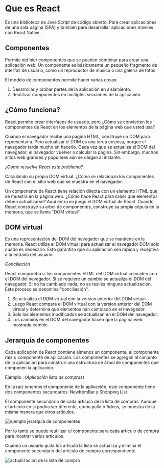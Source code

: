 # Que es React
Es una biblioteca de Java Script de código abierto. Para crear aplicaciones de una sola página (SPA) y también para desarrollar aplicaciones móviles con React Native.

## Componentes

Permite definier componentes que se pueden combinar para crear una aplicación web. Un componente es básicamente un pequeño fragmento de interfaz de usuario, como un reproductor de música o una galería de fotos.

El modelo de componentes permite hacer varias cosas:

1. Desarrollar y probar partes de la aplicación en aislamiento.
1. Reutilizar componentes en múltiples secciones de la aplicación.

## ¿Cómo funciona?

React permite crear interfaces de usuario, pero ¿Cómo se convierten los componentes de React en los elementos de la página web que usted usa?

Cuando el navegador recibe una página HTML, construye un DOM para representarla. Pero actualizar el DOM es una tarea costosa, porque el navegador tarda mucho en hacerlo. Cada vez que se actualiza el DOM del navegador, el navegador vuelver a calcular la página. Sin embargo, muchos sitios web grandes y populares aún se cargan al instante.

*¿Como resuelve React este problema?*

Calculando su propio DOM virtual. ¿Cómo se relacionan los componentes de React con el sitio web que se muestra en el navegador.

Un componente de React tiene relación directa con un elemento HTML que se muestra en la página web. ¿Cómo hace React para saber que elementos deben actualizarse?  Aquí entra en juego el DOM virtual de React. Cuando React construye su arbol de componentes,  construye su propia cúpula en la memoria, que se llama "DOM virtual".

## DOM virtual

Es una representación del DOM del navegador que se mantiene en la memoria. React utiliza el DOM virtual para actualizar el navegador DOM solo cuado es necesario. Esto garantiza que su aplicación sea rápida y receptiva a la entrada del usuario. 

*Conciliación*

React comprueba si los componentes HTML  del DOM virtual coinciden con el DOM del navegador. Si se requiere un cambio se actualiza el DOM del navegador. Si no ha cambiado nada, no se realiza ninguna actualización. Este proceso se denomina "conciliación".

1. Se actualiza el DOM virtual con la version anterior del DOM virtual.
1. Luego React compara el DOM virtual con la version anterior del DOM virtual y determina que elementos han cambiado en el navegador.
1. Solo los elementos modificados se actualizan en el DOM del navegador.
1. Los cambios en el DOM del navegador hacen que la página web mostrada cambie.

## Jerarquía de componentes

Cada aplicación de React contiene almenos un componente, el componente raíz o componente de aplicación. Los componentes se agregan al conjunto de la aplicación para construir una estructura de árbol de componentes que componen la aplicación. 

Ejemplo :  (*Aplicación lista de compras*)

En la raíz tenemos el componente de la aplicación, este componente tiene dos componentes secundarios: NewItemBar y Shopping List

El componente secundario de cada árticulo de la lista de compras. Aunque el artículo en sí podría ser diferente, como pollo o fideos, se muestra de la misma manera que otros artículos.

![ejemplo jerarquía de componentes](/assets/Captura%20desde%202024-05-26%2009-31-27.png)

Por lo tanto se puede reutilizar el componente para cada artículo de compra para mostrar varios artículos.

Cuando un usuario quita los artículo la lista se actualiza y elimina el componente secundario del artículo de compra correspondiente.

![actualización de la lista de compra](/assets/Captura%20desde%202024-05-26%2009-32-35.png)










